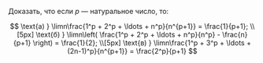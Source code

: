 Доказать, что если $p$ — натуральное число, то:

$$
    \text{а) } \limn\frac{1^p + 2^p + \ldots + n^p}{n^{p+1}} = \frac{1}{p+1};
    \\[5px]
    \text{б) } \limn\left( \frac{1^p + 2^p + \ldots + n^p}{n^p} - \frac{n}{p+1} \right) = \frac{1}{2};
    \\[5px]
    \text{в) } \limn\frac{1^p + 3^p + \ldots + (2n-1)^p}{n^{p+1}} = \frac{2^p}{p+1}
$$